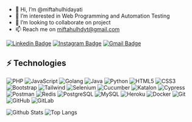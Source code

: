 - 👋 Hi, I’m @miftahulhidayati
- 👀 I’m interested in Web Programming and Automation Testing
- 💞️ I’m looking to collaborate on project
- 📫 Reach me on miftahulhdyt@gmail.com

[![Linkedin Badge](https://img.shields.io/badge/-miftahulhdyt-blue?style=flat-square&logo=Linkedin&logoColor=white&link=https://www.linkedin.com/in/miftahulhdyt/)](https://www.linkedin.com/in/miftahulhdyt/)
[![Instagram Badge](https://img.shields.io/badge/-miftahulhdyt-purple?style=flat-square&logo=instagram&logoColor=white&link=https://instagram.com/miftahulhdyt/)](https://instagram.com/miftahulhdyt)
[![Gmail Badge](https://img.shields.io/badge/-miftahulhdyt@gmail.com-c14438?style=flat-square&logo=Gmail&logoColor=white&link=mailto:miftahulhdyt@gmail.com)](mailto:miftahulhdyt@gmail.com)

## ⚡ Technologies
![PHP](https://img.shields.io/badge/-PHP-black?style=flat-square&logo=PHP)
![JavaScript](https://img.shields.io/badge/-JavaScript-black?style=flat-square&logo=javascript)
![Golang](https://img.shields.io/badge/-Go-blue?style=flat-square&logo=go)
![Java](https://img.shields.io/badge/-Java-E34A86?style=flat-square&logo=java)
![Python](https://img.shields.io/badge/-Php-black?style=flat-square&logo=Python)
![HTML5](https://img.shields.io/badge/-HTML5-E34F26?style=flat-square&logo=html5&logoColor=white)
![CSS3](https://img.shields.io/badge/-CSS3-1572B6?style=flat-square&logo=css3)
![Bootstrap](https://img.shields.io/badge/-Bootstrap-563D7C?style=flat-square&logo=bootstrap)
![Tailwind](https://img.shields.io/badge/-Tailwind-563D7C?style=flat-square&logo=tailwind-css)
![Selenium](https://img.shields.io/badge/-Selenium-lightgrey?style=flat-square&logo=selenium)
![Cucumber](https://img.shields.io/badge/-Cucumber-lightgrey?style=flat-square&logo=cucumber)
![Katalon](https://img.shields.io/badge/-Katalon-lightgrey?style=flat-square&logo=katalon-studio)
![Cypress](https://img.shields.io/badge/-Cypress-lightgrey?style=flat-square&logo=cypress)
![Postman](https://img.shields.io/badge/-Postman-FCA121?style=flat-square&logo=postman)
![Redis](https://img.shields.io/badge/-Redis-black?style=flat-square&logo=Redis)
![PostgreSQL](https://img.shields.io/badge/-PostgreSQL-336791?style=flat-square&logo=postgresql)
![MySQL](https://img.shields.io/badge/-MySQL-black?style=flat-square&logo=mysql)
![Heroku](https://img.shields.io/badge/-Heroku-430098?style=flat-square&logo=heroku)
![Docker](https://img.shields.io/badge/-Docker-black?style=flat-square&logo=docker)
![Git](https://img.shields.io/badge/-Git-black?style=flat-square&logo=git)
![GitHub](https://img.shields.io/badge/-GitHub-181717?style=flat-square&logo=github)
![GitLab](https://img.shields.io/badge/-GitLab-FCA121?style=flat-square&logo=gitlab)


![Github Stats](https://github-readme-stats.vercel.app/api?username=miftahulhidayati&count_private=true&show_icons=true&include_all_commits=true&theme=buefy)
![Top Langs](https://github-readme-stats.vercel.app/api/top-langs/?username=miftahulhidayati&hide=TeX&layout=compact&theme=buefy)

<!---
miftahulhidayati/miftahulhidayati is a ✨ special ✨ repository because its `README.md` (this file) appears on your GitHub profile.
You can click the Preview link to take a look at your changes.
--->

